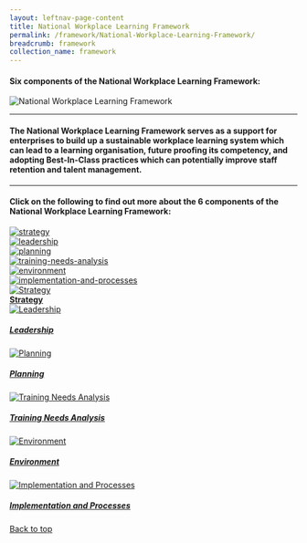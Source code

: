 ```yaml
---
layout: leftnav-page-content
title: National Workplace Learning Framework
permalink: /framework/National-Workplace-Learning-Framework/
breadcrumb: framework
collection_name: framework
---
```


#### **Six components of the National Workplace Learning Framework:**


![National Workplace Learning Framework](/images/framework-header.png)
<caption> </caption>

-------------------

#### The National Workplace Learning Framework serves as a support for enterprises to build up a sustainable workplace learning system which can lead to a learning organisation, future proofing its competency, and adopting Best-In-Class practices which can potentially improve staff retention and talent management.
-------------------

#### **Click on the following to find out more about the 6 components of the National Workplace Learning Framework:**


<div>
	<div class="row is-multiline">
		<div class="col is-one-third-desktop is-one-third-tablet">
			<a href="/framework/strategy-overview/"><img src="/images/strategy.jpg" alt="strategy"></a>
		</div>
		<div class="col is-one-third-desktop is-one-third-tablet">
			<a href="/framework/leadership-overview/"><img src="/images/team.jpg" alt="leadership"></a>
		</div>
		<div class="col is-one-third-desktop is-one-third-tablet">
			<a href="/framework/planning-overview/"><img src="/images/planning.jpg" alt="planning"></a>
		</div>
		<div class="col is-one-third-desktop is-one-third-tablet">
			<a href="/framework/training-needs-analysis-overview/"><img src="/images/training.jpg" alt="training-needs-analysis"></a>
		</div>
		<div class="col is-one-third-desktop is-one-third-tablet">
			<a href="/framework/environment-overview/"><img src="/images/environment.jpg" alt="environment"></a>
		</div>
		<div class="col is-one-third-desktop is-one-third-tablet">
			<a href="/framework/implementation-and-processes-overview/"><img src="/images/implementation.jpg" alt="implementation-and-processes"></a>
	</div>
</div>




<div>
	<div class="row is-multiline">
		<div class="col is-one-third-desktop is-one-third-tablet">
			<a href="/framework/strategy-overview/" class="project-link">
				<img src="/images/strategy.jpg" alt="Strategy" class="project-image">
			<div class="project-card">
				<div class="project-title margin--bottom--xs">
					<b>Strategy</b>
				</div>
			</div>
			</a>
		</div>
		<div class="col is-one-third-desktop is-one-third-tablet">
			<a href="/framework/leadership-overview/" class="project-link">
				<img src="/images/team.jpg" alt="Leadership" class="project-image">
			<div class="project-card">
				<div class="project-title margin--bottom--xs">
					<h5><b>Leadership</b></h5>
				</div>
			</div>
			</a>
		</div>
		<div class="col is-one-third-desktop is-one-third-tablet">
			<a href="/framework/planning-overview/" class="project-link">
				<img src="/images/planning.jpg" alt="Planning" class="project-image">
			<div class="project-card">
				<div class="project-title margin--bottom--xs">
					<h5><b>Planning</b></h5>
				</div>
			</div>
			</a>
		</div>
	</div>
</div>

<p><p>

<div>
	<div class="row is-multiline">
		<div class="col is-one-third-desktop is-one-third-tablet">
			<a href="/framework/training-needs-analysis-overview/" class="project-link">
				<img src="/images/training.jpg" alt="Training Needs Analysis" class="project-image">
			<div class="project-card">
				<div class="project-title margin--bottom--xs">
					<h5><b>Training Needs Analysis</b></h5>
				</div>
			</div>
			</a>
		</div>
		<div class="col is-one-third-desktop is-one-third-tablet">
			<a href="/framework/environment-overview/" class="project-link">
				<img src="/images/environment.jpg" alt="Environment" class="project-image">
			<div class="project-card">
				<div class="project-title margin--bottom--xs">
					<h5><b>Environment</b></h5>
				</div>
			</div>
			</a>
		</div>
		<div class="col is-one-third-desktop is-one-third-tablet">
			<a href="/framework/implementation-and-processes-overview/" class="project-link">
				<img src="/images/implementation.jpg" alt="Implementation and Processes" class="project-image">
			<div class="project-card">
				<div class="project-title margin--bottom--xs">
					<h5><b>Implementation and Processes</b></h5>
				</div>
			</div>
			</a>
		</div>
	</div>
</div>

[Back to top](#top)
